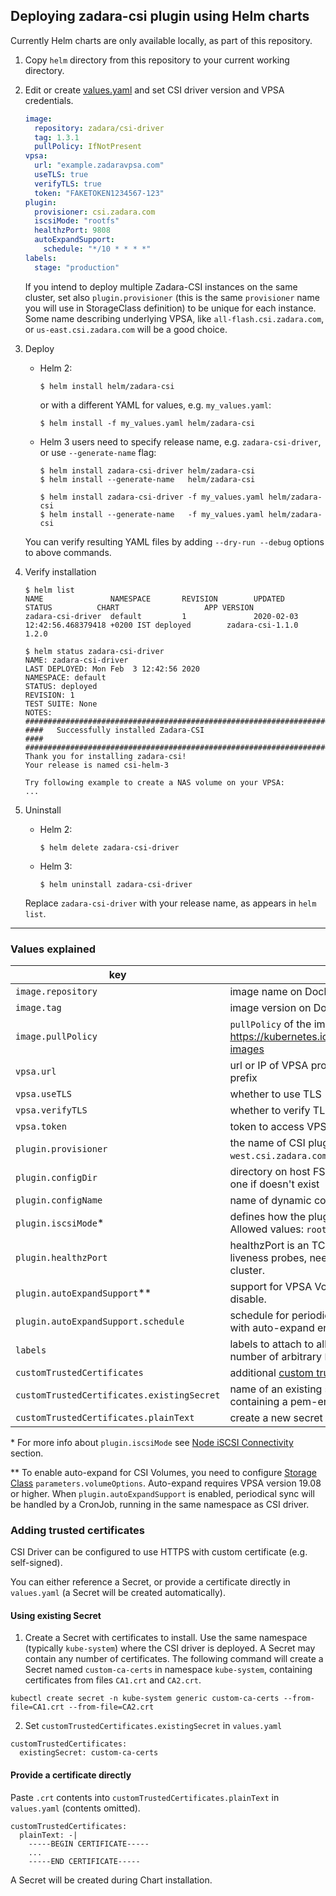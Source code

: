 <!--- helm: 20 -->

## Deploying zadara-csi plugin using Helm charts

Currently Helm charts are only available locally, as part of this repository.

1. Copy `helm` directory from this repository to your current working directory.

2. Edit or create [values.yaml](../helm/zadara-csi/values.yaml) and set CSI driver version and VPSA credentials.

    ```yaml
    image:
      repository: zadara/csi-driver
      tag: 1.3.1
      pullPolicy: IfNotPresent
    vpsa:
      url: "example.zadaravpsa.com"
      useTLS: true
      verifyTLS: true
      token: "FAKETOKEN1234567-123"
    plugin:
      provisioner: csi.zadara.com
      iscsiMode: "rootfs"
      healthzPort: 9808
      autoExpandSupport:
        schedule: "*/10 * * * *"
    labels:
      stage: "production"
    ```
      If you intend to deploy multiple Zadara-CSI instances on the same cluster, set also `plugin.provisioner`
      (this is the same `provisioner` name you will use in StorageClass definition)
      to be unique for each instance. Some name describing underlying VPSA, like `all-flash.csi.zadara.com`,
      or `us-east.csi.zadara.com` will be a good choice.

3. Deploy

   - Helm 2:
       ```
       $ helm install helm/zadara-csi
       ```
       or with a different YAML for values, e.g. `my_values.yaml`:
       ```
       $ helm install -f my_values.yaml helm/zadara-csi
       ```

   - Helm 3 users need to specify release name, e.g. `zadara-csi-driver`, or use `--generate-name` flag:
       ```
       $ helm install zadara-csi-driver helm/zadara-csi
       $ helm install --generate-name   helm/zadara-csi

       $ helm install zadara-csi-driver -f my_values.yaml helm/zadara-csi
       $ helm install --generate-name   -f my_values.yaml helm/zadara-csi
       ```

   You can verify resulting YAML files by adding `--dry-run --debug` options to above commands.

4. Verify installation
   ```
   $ helm list
   NAME               NAMESPACE       REVISION        UPDATED                                 STATUS          CHART                   APP VERSION
   zadara-csi-driver  default         1               2020-02-03 12:42:56.468379418 +0200 IST deployed        zadara-csi-1.1.0        1.2.0

   $ helm status zadara-csi-driver
   NAME: zadara-csi-driver
   LAST DEPLOYED: Mon Feb  3 12:42:56 2020
   NAMESPACE: default
   STATUS: deployed
   REVISION: 1
   TEST SUITE: None
   NOTES:
   ##############################################################################
   ####   Successfully installed Zadara-CSI                                  ####
   ##############################################################################
   Thank you for installing zadara-csi!
   Your release is named csi-helm-3

   Try following example to create a NAS volume on your VPSA:
   ...
   ```

5. Uninstall

   - Helm 2:
       ```
       $ helm delete zadara-csi-driver
       ```
   - Helm 3:
       ```
       $ helm uninstall zadara-csi-driver
       ```
    Replace `zadara-csi-driver` with your release name, as appears in `helm list`.

---

### Values explained

| key                   | description |
|-----------------------|-------------|
  `image.repository`    | image name on DockerHub
  `image.tag`           | image version on DockerHub
  `image.pullPolicy`    | `pullPolicy` of the image https://kubernetes.io/docs/concepts/containers/images/#updating-images
  `vpsa.url`            |  url or IP of VPSA provisioning Volumes, without `http://` or `https://` prefix
  `vpsa.useTLS`         |  whether to use TLS (HTTPS) to access VPSA
  `vpsa.verifyTLS`      |  whether to verify TLS certificate when using HTTPS
  `vpsa.token`          |  token to access VPSA, e.g `FAKETOKEN1234567-123`
  `plugin.provisioner`  |  the name of CSI plugin, for use in StorageClass, e.g. `us-west.csi.zadara.com` or `on-prem.csi.zadara.com`
  `plugin.configDir`    |  directory on host FS, where the plugin will look for config, or create one if doesn't exist
  `plugin.configName`   |  name of dynamic config
  `plugin.iscsiMode`*    |  defines how the plugin will run `iscsiadm` commands on host. Allowed values: `rootfs` or `client-server`.
  `plugin.healthzPort`  |  healthzPort is an TCP ports for listening for HTTP requests of liveness probes, needs to be _unique for each plugin instance_ in a cluster.
  `plugin.autoExpandSupport`**  |  support for VPSA Volumes [auto-expand feature](http://guides.zadarastorage.com/release-notes/1908/whats-new.html#volume-auto-expand). Set to `false` to disable.
  `plugin.autoExpandSupport.schedule`  |  schedule for periodical sync of capacity between VPSA Volumes with auto-expand enabled and Persistent Volume Claims.
  `labels`              |  labels to attach to all Zadara-CSI objects, can be extended with any number of arbitrary `key: "value"` pairs
  `customTrustedCertificates` | additional [custom trusted certificates](#adding-trusted-certificates) to install in CSI pods
  `customTrustedCertificates.existingSecret` | name of an existing secret from the same namespace, each key containing a pem-encoded certificate
  `customTrustedCertificates.plainText` | create a new secret with the following contents

\* For more info about `plugin.iscsiMode` see [Node iSCSI Connectivity](README.md#node-iscsi-connectivity) section.

\** To enable auto-expand for CSI Volumes, you need to configure [Storage Class](README.md#storage-class) `parameters.volumeOptions`.
    Auto-expand requires VPSA version 19.08 or higher. When `plugin.autoExpandSupport` is enabled,
    periodical sync will be handled by a CronJob, running in the same namespace as CSI driver.

### Adding trusted certificates

CSI Driver can be configured to use HTTPS with custom certificate (e.g. self-signed).

You can either reference a Secret, or provide a certificate directly in `values.yaml` (a Secret will be created automatically).

#### Using existing Secret

1. Create a Secret with certificates to install. Use the same namespace (typically `kube-system`) where the CSI driver is deployed.
A Secret may contain any number of certificates.
The following command will create a Secret named `custom-ca-certs` in namespace `kube-system`, containing certificates from files `CA1.crt` and `CA2.crt`.
```
kubectl create secret -n kube-system generic custom-ca-certs --from-file=CA1.crt --from-file=CA2.crt
```

2. Set `customTrustedCertificates.existingSecret` in `values.yaml`
```
customTrustedCertificates:
  existingSecret: custom-ca-certs
```

#### Provide a certificate directly

Paste `.crt` contents into `customTrustedCertificates.plainText` in  `values.yaml` (contents omitted).

```
customTrustedCertificates:
  plainText: -|
    -----BEGIN CERTIFICATE-----
    ...
    -----END CERTIFICATE-----
```

A Secret will be created during Chart installation.

<!--- end -->
